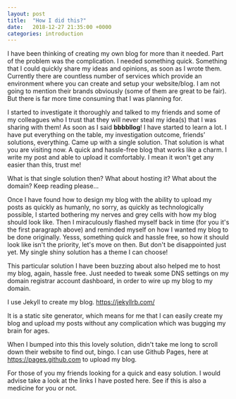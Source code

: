 ```yaml
---
layout: post
title:  "How I did this?"
date:   2018-12-27 21:35:00 +0000
categories: introduction
---
```


I have been thinking of creating my own blog for more than it needed. Part of the problem was the complication. I needed something quick. Something that I could quickly share my ideas and opinions, as soon as I wrote them. Currently there are countless number of services which provide an environment where you can create and setup your website/blog. I am not going to mention their brands obviously (some of them are great to be fair). But there is far more time consuming that I was planning for.

I started to investigate it thoroughly and talked to my friends and some of my colleagues who I trust that they will never steal my idea(s) that I was sharing with them! As soon as I said **bbbbllog**! I have started to learn a lot. I have put everything on the table, my investigation outcome, friends’ solutions, everything. Came up with a single solution. That solution is what you are visiting now. A quick and hassle-free blog that works like a charm. I write my post and able to upload it comfortably. I mean it won't get any easier than this, trust me!

What is that single solution then? What about hosting it? What about the domain? Keep reading please...

Once I have found how to design my blog with the ability to upload my posts as quickly as humanly, no sorry, as quickly as technologically possible, I started bothering my nerves and grey cells with how my blog should look like. Then I miraculously flashed myself back in time (for you it's the first paragraph above) and reminded myself on how I wanted my blog to be done originally. Yesss, something quick and hassle free, so how it should look like isn't the priority, let's move on then. But don't be disappointed just yet. My single shiny solution has a theme I can choose!

This particular solution I have been buzzing about also helped me to host my blog, again, hassle free. Just needed to tweak some DNS settings on my domain registrar account dashboard, in order to wire up my blog to my domain.

I use Jekyll to create my blog. https://jekyllrb.com/

It is a static site generator, which means for me that I can easily create my blog and upload my posts without any complication which was bugging my brain for ages.

When I bumped into this this lovely solution, didn't take me long to scroll down their website to find out, bingo. I can use Github Pages, here at https://pages.github.com to upload my blog.

For those of you my friends looking for a quick and easy solution. I would advise take a look at the links I have posted here. See if this is also a medicine for you or not.
